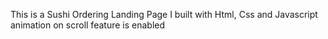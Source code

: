 This is a Sushi Ordering Landing Page I built with Html, Css and Javascript
animation on scroll feature is enabled